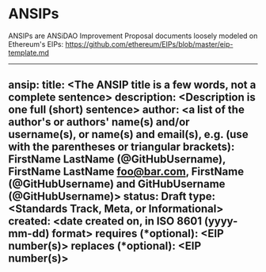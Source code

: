 # ANSIPs

ANSIPs are ANSiDAO Improvement Proposal documents loosely modeled on Ethereum's EIPs: https://github.com/ethereum/EIPs/blob/master/eip-template.md

---
ansip: <incremented number to be assigned>
title: <The ANSIP title is a few words, not a complete sentence>
description: <Description is one full (short) sentence>
author: <a list of the author's or authors' name(s) and/or username(s), or name(s) and email(s), e.g. (use with the parentheses or triangular brackets): FirstName LastName (@GitHubUsername), FirstName LastName <foo@bar.com>, FirstName (@GitHubUsername) and GitHubUsername (@GitHubUsername)>
status: Draft
type: <Standards Track, Meta, or Informational>
created: <date created on, in ISO 8601 (yyyy-mm-dd) format>
requires (*optional): <EIP number(s)>
replaces (*optional): <EIP number(s)>
---
